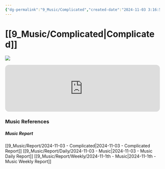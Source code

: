 ```yaml
---
{"dg-permalink":"9_Music/Complicated","created-date":"2024-11-03 3:16:58 pm","date":"2024-11-03","type":"music","tags":["music"],"aliases":null,"title":"Complicated","music-url":"https://open.spotify.com/track/5xEM5hIgJ1jjgcEBfpkt2F","album":"Let Go","album-release-date":"2002-06-04","album-url":"https://open.spotify.com/album/3zXjR3y2dUWklKmmp6lEhy","cover":"![Let Go](https://i.scdn.co/image/ab67616d00001e02f7ec724fbf97a30869d06240)","cover-url":"https://i.scdn.co/image/ab67616d00001e02f7ec724fbf97a30869d06240","artists":"Avril Lavigne","added-at":"Sun Nov 03 2024 - 오후 3:17:01","rating":"⭐⭐⭐⭐⭐⭐⭐⭐","dg-publish":true,"permalink":"/9_Music/Complicated/","dgPassFrontmatter":true,"noteIcon":"1"}
---
```


# [[9_Music/Complicated\|Complicated]]
![](https://i.scdn.co/image/ab67616d00001e02f7ec724fbf97a30869d06240)


<div class="container-root"><span></span></div><div><div class="container-root"><iframe style="border-radius:12px" src="https://open.spotify.com/embed/track/5xEM5hIgJ1jjgcEBfpkt2F?utm_source=generator" width="100%" height="152" frameborder="0" allowfullscreen="" allow="autoplay; clipboard-write; encrypted-media; fullscreen; picture-in-picture" loading="lazy"></iframe></div></div>











### Music References
##### Music Report
[[9_Music/Report/2024-11-03 - Complicated\|2024-11-03 - Complicated Report]]
[[9_Music/Report/Daily/2024-11-03 - Music\|2024-11-03 - Music Daily Report]]
[[9_Music/Report/Weekly/2024-11-1th - Music\|2024-11-1th - Music Weekly Report]]






